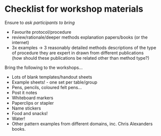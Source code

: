 Checklist for workshop materials
================================

Ensure to *ask participants to bring*
- Favourite protocol/procedure
- review/rationale/deeper methods explanation papers/books (or the internet)
- 3x examples -> 3 reasonably detailed methods descriptions of the type of 
  procedure they are expert in drawn from different publications  
  (how should these publications be related other than method type?)

Bring the following to the workshops...

- Lots of blank templates/handout sheets
- Example sheets! - one set per table/group
- Pens, pencils, coloured felt pens...
- Post it notes
- Whiteboard markers
- Paperclips or stapler
- Name stickers
- Food and snacks!
- Water!
- Other pattern examples from different domains, inc. Chris Alexanders books.

